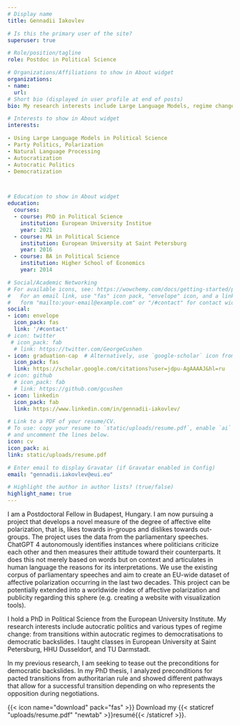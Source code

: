 ```yaml
---
# Display name
title: Gennadii Iakovlev

# Is this the primary user of the site?
superuser: true

# Role/position/tagline
role: Postdoc in Political Science

# Organizations/Affiliations to show in About widget
organizations:
- name:
  url: 
# Short bio (displayed in user profile at end of posts)
bio: My research interests include Large Language Models, regime change studies, and autocratic politics.

# Interests to show in About widget
interests:

- Using Large Language Models in Political Science
- Party Politics, Polarization
- Natural Language Processing
- Autocratization
- Autocratic Politics
- Democratization



# Education to show in About widget
education:
  courses:
  - course: PhD in Political Science
    institution: European University Institue
    year: 2021
  - course: MA in Political Science
    institution: European University at Saint Petersburg
    year: 2016
  - course: BA in Political Science
    institution: Higher School of Economics
    year: 2014

# Social/Academic Networking
# For available icons, see: https://wowchemy.com/docs/getting-started/page-builder/#icons
#   For an email link, use "fas" icon pack, "envelope" icon, and a link in the
#   form "mailto:your-email@example.com" or "/#contact" for contact widget.
social:
- icon: envelope
  icon_pack: fas
  link: '/#contact'
# icon: twitter
 # icon_pack: fab
  # link: https://twitter.com/GeorgeCushen
- icon: graduation-cap  # Alternatively, use `google-scholar` icon from `ai` icon pack
  icon_pack: fas
  link: https://scholar.google.com/citations?user=jdpu-AgAAAAJ&hl=ru
# icon: github
  # icon_pack: fab
  # link: https://github.com/gcushen
- icon: linkedin
  icon_pack: fab
  link: https://www.linkedin.com/in/gennadii-iakovlev/

# Link to a PDF of your resume/CV.
# To use: copy your resume to `static/uploads/resume.pdf`, enable `ai` icons in `params.toml`, 
# and uncomment the lines below.
icon: cv
icon_pack: ai
link: static/uploads/resume.pdf

# Enter email to display Gravatar (if Gravatar enabled in Config)
email: "gennadii.iakovlev@eui.eu"

# Highlight the author in author lists? (true/false)
highlight_name: true
---
```

I am a Postdoctoral Fellow in Budapest, Hungary. I am now pursuing a project that develops a novel measure of the degree of affective elite polarization, that is, likes towards in-groups and dislikes towards out-groups. The project uses the data from the parliamentary speeches. ChatGPT 4 autonomously identifies instances where politicians criticize each other and then measures their attitude toward their counterparts. It does this not merely based on words but on context and articulates in human language the reasons for its interpretations. We use the existing corpus of parliamentary speeches and aim to create an EU-wide dataset of affective polarization occurring in the last two decades. This project can be potentially extended into a worldwide index of affective polarization and publicity regarding this sphere (e.g. creating a website with visualization tools).

I hold a PhD in Political Science from the European University Institute.  My research interests include autocratic politics and various types of regime change: from transitions within autocratic regimes to democratisations to democratic backslides. I taught classes in European University at Saint Petersburg, HHU Dusseldorf, and TU Darmstadt.

In my previous research, I am seeking to tease out the preconditions for democratic backslides. In my PhD thesis, I analyzed preconditions for pacted transitions from authoritarian rule and showed different pathways that allow for a successful transition depending on who represents the opposition during negotiations. 

{{< icon name="download" pack="fas" >}} Download my {{< staticref "uploads/resume.pdf" "newtab" >}}resumé{{< /staticref >}}.
